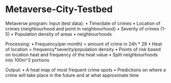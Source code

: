 # Metaverse-City-Testbed

Metaverse program:
Input (test data):
•	Time/date of crimes
•	Location of crimes (neighbourhood and point in neighbourhood)
•	Severity of crimes (1-5)
•	Population density of areas
•	neighbourhoods

Processing: 
•	Frequency(per month) = amount of crime in 24h * 28
•	Heat of location = frequency*severity/population density
•	Points of risk based on location heat and frequency of the heat value
•	Split neighbourhoods into 100m^2 portions

Output:
•	A heat map of most frequent crime spots
•	Predictions on where a crime will take place in the future and at what approximate time
